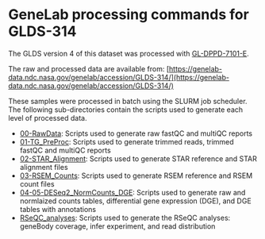 # GeneLab processing commands for GLDS-314
The GLDS version 4 of this dataset was processed with [GL-DPPD-7101-E](../../../Pipeline_GL-DPPD-7101_Versions/GL-DPPD-7101-E.md).

The raw and processed data are available from: [https://genelab-data.ndc.nasa.gov/genelab/accession/GLDS-314/](https://genelab-data.ndc.nasa.gov/genelab/accession/GLDS-314/)

These samples were processed in batch using the SLURM job scheduler. The following sub-directories contain the scripts used to generate each level of processed data.
  - [00-RawData](00-RawData): Scripts used to generate raw fastQC and multiQC reports
  - [01-TG_PreProc](01-TG_Preproc): Scripts used to generate trimmed reads, trimmed fastQC and multiQC reports
  - [02-STAR_Alignment](02-STAR_Alignment): Scripts used to generate STAR reference and STAR alignment files
  - [03-RSEM_Counts](03-RSEM_Counts): Scripts used to generate RSEM reference and RSEM count files
  - [04-05-DESeq2_NormCounts_DGE](04-05-DESeq2_NormCounts_DGE): Scripts used to generate raw and normlaized counts tables, differential gene expression (DGE), and DGE tables with annotations
  - [RSeQC_analyses](RSeQC_analyses): Scripts used to generate the RSeQC analyses: geneBody coverage, infer experiment, and read distribution

